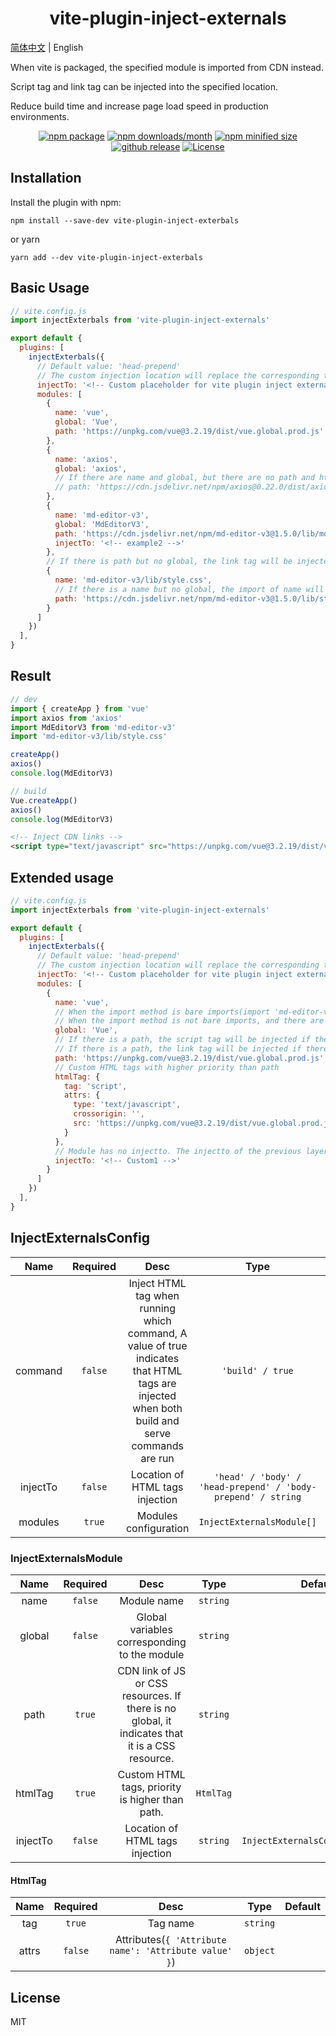 <h1 align="center">vite-plugin-inject-externals</h1>

[简体中文](./README.zh-CN.md) | English

When vite is packaged, the specified module is imported from CDN instead.

Script tag and link tag can be injected into the specified location.

Reduce build time and increase page load speed in production environments.

<p align="center">
    <a href="https://npmjs.com/package/vite-plugin-inject-externals"><img src="https://img.shields.io/npm/v/vite-plugin-inject-externals.svg?style=plastic&color=cb0303" alt="npm package"></a>
    <a href="https://npmjs.com/package/vite-plugin-inject-externals"><img src="https://img.shields.io/npm/dm/vite-plugin-inject-externals.svg?style=plastic&color=eb7738" alt="npm downloads/month"></a>
    <a href="https://npmjs.com/package/vite-plugin-inject-externals"><img src="https://img.shields.io/bundlephobia/min/vite-plugin-inject-externals.svg?style=plastic&color=12bd79" alt="npm minified size"></a>
    <a href="https://github.com/lihanspace/vite-plugin-inject-externals/releases"><img src="https://img.shields.io/github/v/release/lihanspace/vite-plugin-inject-externals.svg?display_name=release&sort=semver&style=plastic" alt="github release"></a>
    <a href="https://github.com/lihanspace/vite-plugin-inject-externals/blob/master/LICENSE"><img src="https://img.shields.io/github/license/lihanspace/vite-plugin-inject-externals.svg?style=plastic" alt="License"></a>
</p>

## Installation

Install the plugin with npm:

```shell
npm install --save-dev vite-plugin-inject-exterbals
```

or yarn

```shell
yarn add --dev vite-plugin-inject-exterbals
```

## Basic Usage

```js
// vite.config.js
import injectExterbals from 'vite-plugin-inject-externals'

export default {
  plugins: [
    injectExterbals({
      // Default value: 'head-prepend'
      // The custom injection location will replace the corresponding text in index.html
      injectTo: '<!-- Custom placeholder for vite plugin inject externals -->',
      modules: [
        {
          name: 'vue',
          global: 'Vue',
          path: 'https://unpkg.com/vue@3.2.19/dist/vue.global.prod.js'
        },
        {
          name: 'axios',
          global: 'axios',
          // If there are name and global, but there are no path and htmltag, the global variables will be replaced directly, but the script tag will not be injected
          // path: 'https://cdn.jsdelivr.net/npm/axios@0.22.0/dist/axios.min.js'
        },
        {
          name: 'md-editor-v3',
          global: 'MdEditorV3',
          path: 'https://cdn.jsdelivr.net/npm/md-editor-v3@1.5.0/lib/md-editor-v3.umd.js',
          injectTo: '<!-- example2 -->'
        },
        // If there is path but no global, the link tag will be injected
        {
          name: 'md-editor-v3/lib/style.css',
          // If there is a name but no global, the import of name will be deleted, which is only applicable to bare imports(import 'md-editor-v3/lib/style.css')
          path: 'https://cdn.jsdelivr.net/npm/md-editor-v3@1.5.0/lib/style.css',
        }
      ]
    })
  ],
}
```

## Result

```js
// dev
import { createApp } from 'vue'
import axios from 'axios'
import MdEditorV3 from 'md-editor-v3'
import 'md-editor-v3/lib/style.css'

createApp()
axios()
console.log(MdEditorV3)

// build
Vue.createApp()
axios()
console.log(MdEditorV3)
```

```html
<!-- Inject CDN links -->
<script type="text/javascript" src="https://unpkg.com/vue@3.2.19/dist/vue.global.prod.js"></script>
```

## Extended usage

```js
// vite.config.js
import injectExterbals from 'vite-plugin-inject-externals'

export default {
  plugins: [
    injectExterbals({
      // Default value: 'head-prepend'
      // The custom injection location will replace the corresponding text in index.html
      injectTo: '<!-- Custom placeholder for vite plugin inject externals -->',
      modules: [
        {
          name: 'vue',
          // When the import method is bare imports(import 'md-editor-v3/lib/style.css'), and there is a name('md-editor-v3/lib/style.css') but no global, the import will be deleted.
          // When the import method is not bare imports, and there are name and global, the global variables will be replaced.
          global: 'Vue',
          // If there is a path, the script tag will be injected if there are name and global.
          // If there is a path, the link tag will be injected if there is no global.
          path: 'https://unpkg.com/vue@3.2.19/dist/vue.global.prod.js',
          // Custom HTML tags with higher priority than path
          htmlTag: {
            tag: 'script',
            attrs: {
              type: 'text/javascript',
              crossorigin: '',
              src: 'https://unpkg.com/vue@3.2.19/dist/vue.global.prod.js'
            }
          },
          // Module has no injectto. The injectto of the previous layer is the default
          injectTo: '<!-- Custom1 -->'
        }
      ]
    })
  ],
}
```

## InjectExternalsConfig

Name | Required | Desc | Type | Default
:---: | :---: | :---: | :---: | :---:
command | `false` | Inject HTML tag when running which command, A value of true indicates that HTML tags are injected when both build and serve commands are run | `'build' / true` | `'build'`
injectTo | `false` | Location of HTML tags injection | `'head' / 'body' / 'head-prepend' / 'body-prepend' / string` | `'head-prepend'`
modules | `true` | Modules configuration | `InjectExternalsModule[]` | `[]`

### InjectExternalsModule

Name | Required | Desc | Type | Default
:---: | :---: | :---: | :---: | :---:
name | `false` | Module name | `string`
global | `false` | Global variables corresponding to the module | `string`
path | `true` | CDN link of JS or CSS resources. If there is no global, it indicates that it is a CSS resource. | `string`
htmlTag | `true` | Custom HTML tags, priority is higher than path. | `HtmlTag`
injectTo | `false` | Location of HTML tags injection | `string` | `InjectExternalsConfig.injectTo`

#### HtmlTag

Name | Required | Desc | Type | Default
:---: | :---: | :---: | :---: | :---:
tag | `true` | Tag name | `string`
attrs | `false` | Attributes(`{ 'Attribute name': 'Attribute value' }`) | `object`

## License

MIT
